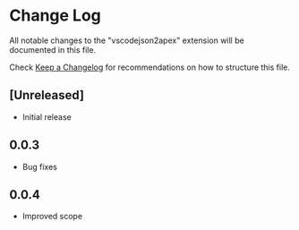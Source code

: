 # Change Log

All notable changes to the "vscodejson2apex" extension will be documented in this file.

Check [Keep a Changelog](http://keepachangelog.com/) for recommendations on how to structure this file.

## [Unreleased]

- Initial release

## 0.0.3

- Bug fixes

## 0.0.4

- Improved scope